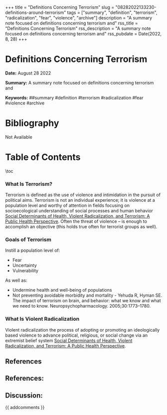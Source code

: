 +++
title = "Definitions Concerning Terrorism"
slug = "08282022133230-definitions-around-terrorism"
tags = ["summary", "definition", "terrorism", "radicalization", "fear", "violence", "archive"]
description = "A summary note focused on definitions concerning terrorism and"
rss_title = "Definitions Concerning Terrorism"
rss_description = "A summary note focused on definitions concerning terrorism and"
rss_pubdate = Date(2022, 8, 28)
+++



Definitions Concerning Terrorism
=========

**Date:** August 28 2022

**Summary:** A summary note focused on definitions concerning terrorism and

**Keywords:** ##summary #definition #terrorism #radicalization #fear #violence #archive

Bibliography
==========

Not Available

Table of Contents
=========

\toc

### What Is Terrorism?

Terrorism is defined as the use of violence and intimidation in the pursuit of political aims. Terrorism is not an individual experience; it is violence at a population level and worthy of attention in fields focusing on socioecological understanding of social processes and human behavior [Social Determinants of Health, Violent Radicalization, and Terrorism: A Public Health Perspective](/08192022115354-health-terrorism-factors.md). Often the threat of violence – is enough to accomplish an objective (this holds true often for terrorist groups as well).

### Goals of Terrorism

Instill a population level of:

  * Fear
  * Uncertainty
  * Vulnerability

As well as:

  * Undermine health and well-being of populations
  * Not preventing avoidable morbidity and mortality - Yehuda R, Hyman SE. The impact of terrorism on brain, and behavior: what we know and what we need to know. Neuropsychopharmacology. 2005;30:1773–1780.

### What Is Violent Radicalization

Violent radicalization the process of adopting or promoting an ideologically based violence to advance political, religious, or social change via an extremist belief system [Social Determinants of Health, Violent Radicalization, and Terrorism: A Public Health Perspective](/08192022115354-health-terrorism-factors.md).

## References

## References:
## Discussion: 

{{ addcomments }}
